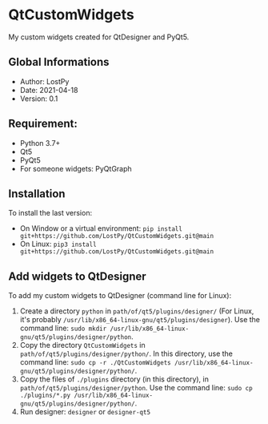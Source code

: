 # QtCustomWidgets

My custom widgets created for QtDesigner and PyQt5.

## Global Informations

 * Author: LostPy
 * Date: 2021-04-18
 * Version: 0.1
 
## Requirement:
 * Python 3.7+
 * Qt5
 * PyQt5
 * For someone widgets: PyQtGraph

## Installation

To install the last version:
 * On Window or a virtual environment: `pip install git+https://github.com/LostPy/QtCustomWidgets.git@main`
 * On Linux: `pip3 install git+https://github.com/LostPy/QtCustomWidgets.git@main`

## Add widgets to QtDesigner

To add my custom widgets to QtDesigner (command line for Linux):
 1. Create a directory `python` in `path/of/qt5/plugins/designer/` (For Linux, it's probably `/usr/lib/x86_64-linux-gnu/qt5/plugins/designer`). Use the command line: `sudo mkdir /usr/lib/x86_64-linux-gnu/qt5/plugins/designer/python`.
 2. Copy the directory `QtCustomWidgets` in `path/of/qt5/plugins/designer/python/`. In this directory, use the command line: `sudo cp -r ./QtCustomWidgets /usr/lib/x86_64-linux-gnu/qt5/plugins/designer/python/`.
 3. Copy the files of `./plugins` directory (in this directory), in `path/of/qt5/plugins/designer/python`. Use the command line: `sudo cp ./plugins/*.py /usr/lib/x86_64-linux-gnu/qt5/plugins/designer/python/`.
 4. Run designer: `designer` or `designer-qt5`
